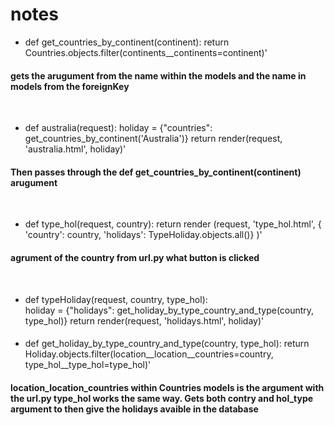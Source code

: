 # notes

* def get_countries_by_continent(continent):
    return Countries.objects.filter(continents__continents=continent)'
#### gets the arugument from the name within the models and the name in models from the foreignKey
<br>

* def australia(request):
    holiday = {"countries": get_countries_by_continent('Australia')}
    return render(request, 'australia.html', holiday)'

#### Then passes through the def get_countries_by_continent(continent) arugument 
<br>

* def type_hol(request, country):
    return render (request, 'type_hol.html', { 'country': country, 'holidays': TypeHoliday.objects.all()} )'
#### agrument of the country from url.py what button is clicked
<br>

* def typeHoliday(request, country, type_hol):    
    holiday = {"holidays": get_holiday_by_type_country_and_type(country, type_hol)}
    return render(request, 'holidays.html', holiday)'
#### 

* def get_holiday_by_type_country_and_type(country, type_hol):
    return Holiday.objects.filter(location__location__countries=country, type_hol__type_hol=type_hol)'

#### location_location_countries within Countries models is the argument with the url.py type_hol works the same way. Gets both contry and hol_type argument to then give the holidays avaible in the database


